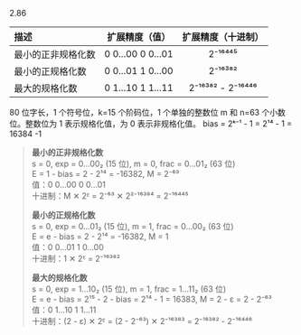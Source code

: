 2.86

| 描述               |  扩展精度（值）   | 扩展精度（十进制） |
| :----------------- | :---------------: | :----------------: |
| 最小的正非规格化数 | 0 0...00 0 0...01 |      2⁻¹⁶⁴⁴⁵       |
| 最小的正规格化数   | 0 0...01 1 0...00 |      2⁻¹⁶³⁸²       |
| 最大的规格化数     | 0 1...10 1 1...11 | 2⁻¹⁶³⁸² - 2⁻¹⁶⁴⁴⁶  |

80 位字长，1 个符号位，k=15 个阶码位，1 个单独的整数位 m 和 n=63 个小数位。整数位为 1 表示规格化值，为 0 表示非规格化值。
bias = 2ᵏ⁻¹ - 1 = 2¹⁴ - 1 = 16384 -1

> **最小的正非规格化数**  
> s = 0, exp = 0...00₂ (15 位), m = 0, frac = 0...01₂ (63 位)  
> E = 1 - bias = 2 - 2¹⁴ = -16382, M = 2⁻⁶³  
> 值：0 0...00 0 0...01  
> 十进制：M ✕ 2ᴱ = 2⁻⁶³ ✕ 2²⁻¹⁶³⁸⁴ = 2⁻¹⁶⁴⁴⁵
>
> **最小的正规格化数**  
> s = 0, exp = 0...01₂ (15 位), m = 1, frac = 0...00₂ (63 位)  
> E = e - bias = 2 - 2¹⁴ = -16382, M = 1  
> 值：0 0...01 1 0...00  
> 十进制：1 ✕ 2ᴱ = 2⁻¹⁶³⁸²
>
> **最大的规格化数**  
> s = 0, exp = 1...10₂ (15 位), m = 1, frac = 1...11₂ (63 位)  
> E = e - bias = 2¹⁵ - 2 - bias = 2¹⁴ - 1 = 16383, M = 2 - ε = 2 - 2⁻⁶³  
> 值：0 1...10 1 1...11  
> 十进制：(2 - ε) ✕ 2ᴱ = (2 - 2⁻⁶³) ✕ 2⁻¹⁶³⁸³ = 2⁻¹⁶³⁸² - 2⁻¹⁶⁴⁴⁶
